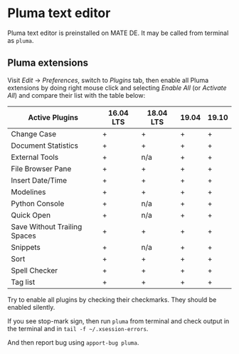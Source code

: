 # Pluma text editor

Pluma text editor is preinstalled on MATE DE. It may be called from terminal as `pluma`.

## Pluma extensions

Visit *Edit* → *Preferences*, switch to *Plugins* tab, then enable all Pluma extensions by doing right mouse click and selecting *Enable All* (or *Activate All*) and compare their list with the table below:

| Active Plugins               | 16.04 LTS | 18.04 LTS | 19.04 | 19.10 |
|------------------------------|-----------|-----------|-------|-------|
| Change Case                  |     +     |     +     |   +   |   +   |
| Document Statistics          |     +     |     +     |   +   |   +   |
| External Tools               |     +     |    n/a    |   +   |   +   |
| File Browser Pane            |     +     |     +     |   +   |   +   |
| Insert Date/Time             |     +     |     +     |   +   |   +   |
| Modelines                    |     +     |     +     |   +   |   +   |
| Python Console               |     +     |    n/a    |   +   |   +   |
| Quick Open                   |     +     |    n/a    |   +   |   +   |
| Save Without Trailing Spaces |     +     |     +     |   +   |   +   |
| Snippets                     |     +     |    n/a    |   +   |   +   |
| Sort                         |     +     |     +     |   +   |   +   |
| Spell Checker                |     +     |     +     |   +   |   +   |
| Tag list                     |     +     |     +     |   +   |   +   |

Try to enable all plugins by checking their checkmarks. They should be enabled silently.

If you see stop-mark sign, then run `pluma` from terminal and check output in the terminal and in `tail -f ~/.xsession-errors`.

And then report bug using `apport-bug pluma`.

